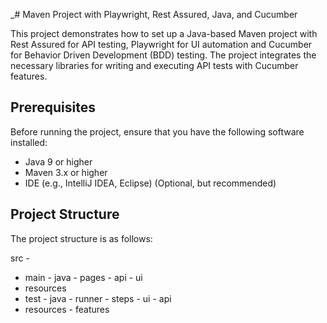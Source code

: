 _# Maven Project with Playwright, Rest Assured, Java, and Cucumber

This project demonstrates how to set up a Java-based Maven project with Rest Assured for API testing, Playwright for UI automation and Cucumber for
Behavior Driven Development (BDD) testing. The project integrates the necessary libraries for writing and executing API
tests with Cucumber features.

## Prerequisites

Before running the project, ensure that you have the following software installed:

- Java 9 or higher
- Maven 3.x or higher
- IDE (e.g., IntelliJ IDEA, Eclipse) (Optional, but recommended)

## Project Structure

The project structure is as follows:

src - 
- main - java - pages - api
                      - ui
- resources
- test - java - runner
              - steps - ui
                      - api
- resources - features
